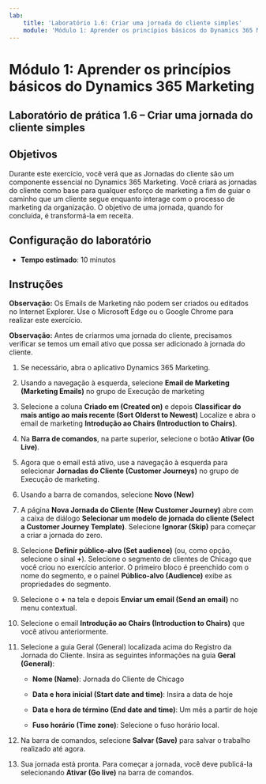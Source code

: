 ```yaml
---
lab:
    title: 'Laboratório 1.6: Criar uma jornada do cliente simples'
    module: 'Módulo 1: Aprender os princípios básicos do Dynamics 365 Marketing'
---
```


Módulo 1: Aprender os princípios básicos do Dynamics 365 Marketing
========================

## Laboratório de prática 1.6 – Criar uma jornada do cliente simples

## Objetivos

Durante este exercício, você verá que as Jornadas do cliente são um componente essencial no Dynamics 365 Marketing. Você criará as jornadas do cliente como base para qualquer esforço de marketing a fim de guiar o caminho que um cliente segue enquanto interage com o processo de marketing da organização. O objetivo de uma jornada, quando for concluída, é transformá-la em receita.

## Configuração do laboratório

  - **Tempo estimado**: 10 minutos

## Instruções

**Observação:** Os Emails de Marketing não podem ser criados ou editados no Internet Explorer. Use o Microsoft Edge ou o Google Chrome para realizar este exercício.

**Observação:** Antes de criarmos uma jornada do cliente, precisamos verificar se temos um email ativo que possa ser adicionado à jornada do cliente. 

1. Se necessário, abra o aplicativo Dynamics 365 Marketing. 

2. Usando a navegação à esquerda, selecione **Email de Marketing (Marketing Emails)** no grupo de Execução de marketing

3. Selecione a coluna **Criado em (Created on)** e depois **Classificar do mais antigo ao mais recente (Sort Olderst to Newest)** Localize e abra o email de marketing **Introdução ao Chairs (Introduction to Chairs)**. 

4. Na **Barra de comandos**, na parte superior, selecione o botão **Ativar (Go Live)**. 

5. Agora que o email está ativo, use a navegação à esquerda para selecionar **Jornadas do Cliente (Customer Journeys)** no grupo de Execução de marketing.

6. Usando a barra de comandos, selecione **Novo (New)** 

7. A página **Nova Jornada do Cliente (New Customer Journey)** abre com a caixa de diálogo **Selecionar um modelo de jornada do cliente (Select a Customer Journey Template)**. Selecione **Ignorar (Skip)** para começar a criar a jornada do zero.

8. Selecione **Definir público-alvo (Set audience)** (ou, como opção, selecione o sinal **+**). Selecione o segmento de clientes de Chicago que você criou no exercício anterior. O primeiro bloco é preenchido com o nome do segmento, e o painel **Público-alvo (Audience)** exibe as propriedades do segmento.

9. Selecione o **+** na tela e depois **Enviar um email (Send an email)** no menu contextual.

10. Selecione o email **Introdução ao Chairs (Introduction to Chairs)** que você ativou anteriormente. 

11. Selecione a guia Geral (General) localizada acima do Registro da Jornada do Cliente. Insira as seguintes informações na guia **Geral (General)**:

	- **Nome (Name)**: Jornada do Cliente de Chicago

	- **Data e hora inicial (Start date and time)**: Insira a data de hoje

	- **Data e hora de término (End date and time)**: Um mês a partir de hoje

	- **Fuso horário (Time zone)**: Selecione o fuso horário local. 

12. Na barra de comandos, selecione **Salvar (Save)** para salvar o trabalho realizado até agora.

13. Sua jornada está pronta. Para começar a jornada, você deve publicá-la selecionando **Ativar (Go live)** na barra de comandos.
